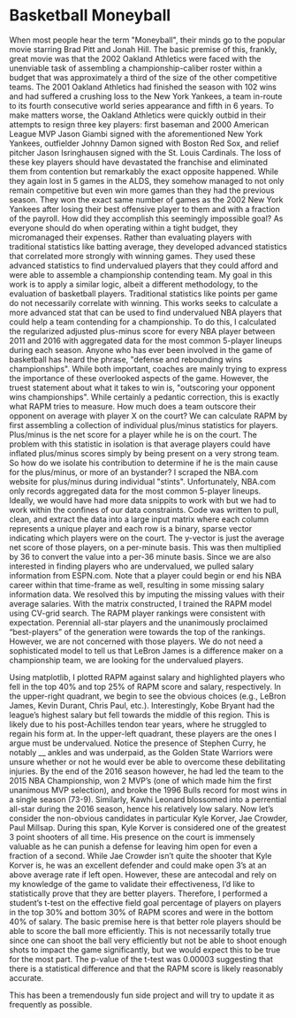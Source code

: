 # Basketball Moneyball

When most people hear the term "Moneyball", their minds go to the popular movie starring Brad Pitt and Jonah Hill. The basic premise of this, frankly, great movie was that the 2002 Oakland Athletics were faced with the unenviable task of assembling a championship-caliber roster within a budget that was approximately a third of the size of the other competitive teams. The 2001 Oakland Athletics had finished the season with 102 wins and had suffered a crushing loss to the New York Yankees, a team in-route to its fourth consecutive world series appearance and fifth in 6 years. To make matters worse, the Oakland Athletics were quickly outbid in their attempts to resign three key players: first baseman and 2000 American League MVP Jason Giambi signed with the aforementioned New York Yankees, outfielder Johnny Damon signed with Boston Red Sox, and relief pitcher Jason Isringhausen signed with the St. Louis Cardinals.
The loss of these key players should have devastated the franchise and eliminated them from contention but remarkably the exact opposite happened. While they again lost in 5 games in the ALDS, they somehow managed to not only remain competitive but even win more games than they had the previous season. They won the exact same number of games as the 2002 New York Yankees after losing their best offensive player to them and with a fraction of the payroll. How did they accomplish this seemingly impossible goal? As everyone should do when operating within a tight budget, they micromanaged their expenses. Rather than evaluating players with traditional statistics like batting average, they developed advanced statistics that correlated more strongly with winning games. They used these advanced statistics to find undervalued players that they could afford and were able to assemble a championship contending team.
My goal in this work is to apply a similar logic, albeit a different methodology, to the evaluation of basketball players. Traditional statistics like points per game do not necessarily correlate with winning. This works seeks to calculate a more advanced stat that can be used to find undervalued NBA players that could help a team contending for a championship. 
To do this, I calculated the regularized adjusted plus-minus score for every NBA player between 2011 and 2016 with aggregated data for the most common 5-player lineups during each season. Anyone who has ever been involved in the game of basketball has heard the phrase, "defense and rebounding wins championships". While both important, coaches are mainly trying to express the importance of these overlooked aspects of the game. However, the truest statement about what it takes to win is, "outscoring your opponent wins championships". While certainly a pedantic correction, this is exactly what RAPM tries to measure. How much does a team outscore their opponent on average with player X on the court?
We can calculate RAPM by first assembling a collection of individual plus/minus statistics for players. Plus/minus is the net score for a player while he is on the court. The problem with this statistic in isolation is that average players could have inflated plus/minus scores simply by being present on a very strong team. So how do we isolate his contribution to determine if he is the main cause for the plus/minus, or more of an bystander? I scraped the NBA.com website for plus/minus during individual "stints". Unfortunately, NBA.com only records aggregated data for the most common 5-player lineups. Ideally, we would have had more data snippits to work with but we had to work within the confines of our data constraints. Code was written to pull, clean, and extract the data into a large input matrix where each column represents a unique player and each row is a binary, sparse vector indicating which players were on the court. The y-vector is just the average net score of those players, on a per-minute basis. This was then multiplied by 36 to convert the value into a per-36 minute basis. 
Since we are also interested in finding players who are undervalued, we pulled salary information from ESPN.com. Note that a player could begin or end his NBA career within that time-frame as well, resulting in some missing salary information data. We resolved this by imputing the missing values with their average salaries. 
With the matrix constructed, I trained the RAPM model using CV-grid search. 
The RAPM player rankings were consistent with expectation. Perennial all-star players and the unanimously proclaimed “best-players” of the generation were towards the top of the rankings. However, we are not concerned with those players. We do not need a sophisticated model to tell us that LeBron James is a difference maker on a championship team, we are looking for the undervalued players. 

Using matplotlib, I plotted RAPM against salary and highlighted players who fell in the top 40% and top 25% of RAPM score and salary, respectively. In the upper-right quadrant, we begin to see the obvious choices (e.g., LeBron James, Kevin Durant, Chris Paul, etc.). Interestingly, Kobe Bryant had the league’s highest salary but fell towards the middle of this region. This is likely due to his post-Achilles tendon tear years, where he struggled to regain his form at. In the upper-left quadrant, these players are the ones I argue must be undervalued. Notice the presence of Stephen Curry, he notably __ ankles and was underpaid, as the Golden State Warriors were unsure whether or not he would ever be able to overcome these debilitating injuries. By the end of the 2016 season however, he had led the team to the 2015 NBA Championship, won 2 MVP’s (one of which made him the first unanimous MVP selection), and broke the 1996 Bulls record for most wins in a single season (73-9). Similarly, Kawhi Leonard blossomed into a perrential all-star during the 2016 season, hence his relatively low salary. 
Now let’s consider the non-obvious candidates in particular Kyle Korver, Jae Crowder, Paul Millsap. During this span, Kyle Korver is considered one of the greatest 3 point shooters of all time. His presence on the court is immensely valuable as he can punish a defense for leaving him open for even a fraction of a second. While Jae Crowder isn’t quite the shooter that Kyle Korver is, he was an excellent defender and could make open 3’s at an above average rate if left open. However, these are antecodal and rely on my knowledge of the game to validate their effectiveness, I’d like to statistically prove that they are better players. Therefore, I performed a student’s t-test on the effective field goal percentage of players on players in the top 30% and bottom 30% of RAPM scores and were in the bottom 40% of salary. The basic premise here is that better role players should be able to score the ball more efficiently. This is not necessarily totally true since one can shoot the ball very efficiently but not be able to shoot enough shots to impact the game significantly, but we would expect this to be true for the most part. The p-value of the t-test was 0.00003 suggesting that there is a statistical difference and that the RAPM score is likely reasonably accurate. 

This has been a tremendously fun side project and will try to update it as frequently as possible. 


